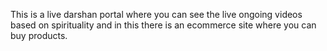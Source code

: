 This is a live darshan portal where you can see the live ongoing videos based on spirituality and in this there is an ecommerce site where you can buy products.
